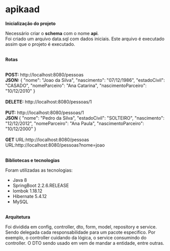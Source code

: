 # apikaad

<div>
 <b>Inicialização do projeto</b>
  <p>Necessário criar o <strong>schema</strong> com o nome <b>api</b>.<br>
  Foi criado um arquivo data.sql com dados iniciais. Este arquivo é executado assim que o projeto é executado.</p>
</div>
<br>
<div>
  <b>Rotas</b>
  <p>
    <br>
    <b>POST:</b> http://localhost:8080/pessoas<br>
    <b>JSON:</b>
    {
      "nome": "Joao da Silva",
      "nascimento": "07/12/1986",
      "estadoCivil": "CASADO",
      "nomeParceiro": "Ana Catarina",
      "nascimentoParceiro": "10/12/2010"
    }<br><br>
    <b>DELETE:</b> http://localhost:8080/pessoas/1<br><br>
    <b>PUT:</b> http://localhost:8080/pessoas/1<br>
    <b>JSON</b>
    {
      "nome": "Pedro da Silva",
      "estadoCivil": "SOLTEIRO",
      "nascimento": "12/12/2012",
      "nomeParceiro": "Ana Paula",
      "nascimentoParceiro": "10/12/2000"
    }<br><br>
    <b>GET</b>
    URL:http://localhost:8080/pessoas<br>
    URL:http://localhost:8080/pessoas?nome=joao
   </p>
</div>

<br>
<div>
 <b>Bibliotecas e tecnologias</b>
  <p>
    Foram utilizadas as tecnologias: 
    <ul>
      <li>Java 8</li>
      <li>SpringBoot 2.2.6.RELEASE</li>
      <li>lombok 1.18.12</li>
      <li>Hibernate 5.4.12</li>
      <li>MySQL</li>
    </ul>
   </p>
</div>
<br>
<div>
<b>Arquitetura</b>
<p>
  Foi dividida em config, controller, dto, form, model, repository e service.<br>
  Sendo delegada cada responsabilidade para um pacote especifico. Por exemplo,
  o controller cuidando da lógica, o service consumindo do controller.
  O DTO sendo usado em vem de mandar a entidade, entre outras.
  </p>
</div>
